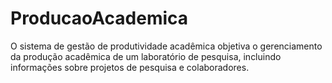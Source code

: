 # ProducaoAcademica
O sistema de gestão de produtividade acadêmica objetiva o gerenciamento da produção acadêmica de um laboratório de pesquisa, incluindo informações sobre projetos de pesquisa e colaboradores.
